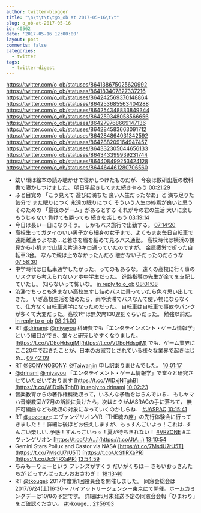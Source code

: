 ```yaml
---
author: twitter-blogger
title: "\n\t\t\t\t@o_ob at 2017-05-16\t\t"
slug: o_ob-at-2017-05-16
id: 40562
date: '2017-05-16 12:00:00'
layout: post
comments: false
categories:
  - twitter
tags:
  - twitter-digest
---
```


https://twitter.com/o_ob/statuses/864138675025620992 https://twitter.com/o_ob/statuses/864183407827337216 https://twitter.com/o_ob/statuses/864242569370148864 https://twitter.com/o_ob/statuses/864253685563404288 https://twitter.com/o_ob/statuses/864254348833849344 https://twitter.com/o_ob/statuses/864259348058566656 https://twitter.com/o_ob/statuses/864279768669147136 https://twitter.com/o_ob/statuses/864284583663091712 https://twitter.com/o_ob/statuses/864284864031342592 https://twitter.com/o_ob/statuses/864288209164947457 https://twitter.com/o_ob/statuses/864332305044656133 https://twitter.com/o_ob/statuses/864343399939231744 https://twitter.com/o_ob/statuses/864408499253424128 https://twitter.com/o_ob/statuses/864464461280706560  

*   幼い頃は絵本の読み聴かせで寝かしつけたものだが、今夜は数研出版の教科書で寝かしつけました。 明日早起きしてまた続きやろう [00:21:29](https://twitter.com/o_ob/statuses/864138675025620992)
*   ふと目覚め 「こう見えて 遊びに満ちた 良い人生だったなあ」と 満ち足りた気分で また眠りにつく 永遠の眠りにつく そういう人生の終焉が良いと思う そのための 「最後のゲーム」があるとする それが今の君の生活 大いに楽しもうじゃない 負けても勝っても 続きを楽しもう [03:19:14](https://twitter.com/o_ob/statuses/864183407827337216)
*   今日は長い一日になりそう。 しかもバス旅行で出勤する。 [07:14:20](https://twitter.com/o_ob/statuses/864242569370148864)
*   高校生ってガタイのいい男子から細身の女子まで、よくもまあ毎日自転車で遠距離通うよなあ...と若さを眉を細めて見るバス通勤。 高校時代は横浜の鶴見から小机まで山超え片道8キロ通っていたのですが。 金属疲労で折った自転車3台。 なんで親は止めなかったんだろ 聴かない子だったのだろうな [07:58:30](https://twitter.com/o_ob/statuses/864253685563404288)
*   中学時代は自転車通学したかった、ってのもあるな。 遠くの高校に行く事のリスクすら考えられないアホ中学生だった。 進路指導の先生が全てを支配していたし。 知らないって怖いな。 [in reply to o_ob](https://twitter.com/o_ob/statuses/864253685563404288) [08:01:08](https://twitter.com/o_ob/statuses/864254348833849344)
*   渋滞でちっとも進まない高校生すし詰めバスに乗っていたら色々思い出してきた。 いざ高校生活を始めたら、雨や渋滞でバスなんて使い物にならなくて、仕方なく自転車通学になったのだった。 自転車は自転車で事故やパンクが多くて大変だった。高校1年は無欠席130遅刻ぐらいだった。 勉強以前だ。 [in reply to o_ob](https://twitter.com/o_ob/statuses/864254348833849344) [08:21:00](https://twitter.com/o_ob/statuses/864259348058566656)
*   RT [@drinami](https://twitter.com/drinami): [@miyayou](https://twitter.com/miyayou) 科研費でも「エンタテインメント・ゲーム情報学」という細目ができ、堂々と研究しやすくなりました。 [https://t.co/VDEoHdsgjM](https://t.co/VDEoHdsgjM) でも、ゲーム業界にここ20年で起きたことが、日本のお家芸とされている様々な業界で起きはじめ… [09:42:09](https://twitter.com/o_ob/statuses/864279768669147136)
*   RT [@SONYNOSONY](https://twitter.com/SONYNOSONY): [@Taiwanjin](https://twitter.com/Taiwanjin) 申し訳ありませんでした。 [10:01:17](https://twitter.com/o_ob/statuses/864284583663091712)
*   [@drinami](https://twitter.com/drinami) [@miyayou](https://twitter.com/miyayou) 「エンタテイメント・ゲーム情報学」で堂々と研究させていただいております [https://t.co/WlDxjNTghB](https://t.co/WlDxjNTghB) [in reply to drinami](https://twitter.com/drinami/statuses/864275264259452929) [10:02:23](https://twitter.com/o_ob/statuses/864284864031342592)
*   音楽教育からの著作権料徴収って，いろんな矛盾をはらんでいる． もしヤマハ音楽教室が7月の訴訟に負けたら，次はミクがJASRACの手に落ちて， 無許可編曲なども徴収の対象になっていくのかしらね． [#JASRAC](https://twitter.com/search?q=%23JASRAC&src=hash) [10:15:41](https://twitter.com/o_ob/statuses/864288209164947457)
*   RT [@aozoravr](https://twitter.com/aozoravr): エヴァンゲリオンVR「THE魂の座」の先行体験会に行ってきました！！詳細は後ほどお伝えしますが、もぅすんごいよっ！これは‥すんごい楽しい‥予感！すんっごいっッ！夏が待ちきれない！ [#VRZONE](https://twitter.com/search?q=%23VRZONE&src=hash) #エヴァンゲリオン [https://t.co/JtA…](https://t.co/JtA…) [13:10:54](https://twitter.com/o_ob/statuses/864332305044656133)
*   Gemini Stars Pollux and Castor via NASA [https://t.co/7MsdU7rU5T](https://t.co/7MsdU7rU5T) [https://t.co/JcSflRXaPR](https://t.co/JcSflRXaPR) [13:54:59](https://twitter.com/o_ob/statuses/864343399939231744)
*   ちみもーりょーという フレンズがすくう だいがくちほー きもいおっさんたちが どっすんばったんおおさわぎ！ [18:13:40](https://twitter.com/o_ob/statuses/864408499253424128)
*   RT [@tkougei](https://twitter.com/tkougei): 2017年度第1回役員会を開催しました。 同窓会総会は2017/6/24(土)16:30〜 ハイアットリージェンシー東京にて開催。ホームカミングデーは10/8の予定です。 詳細は5月末発送予定の同窓会会報「ひまわり」をご確認ください。 [#t](https://twitter.com/search?q=%23t&src=hash)-kouge… [21:56:03](https://twitter.com/o_ob/statuses/864464461280706560)